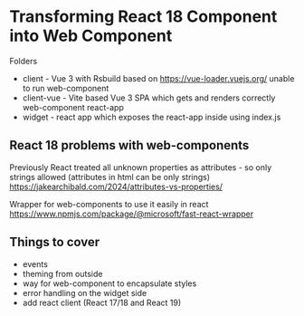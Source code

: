 # Transforming React 18 Component into Web Component

Folders

- client - Vue 3 with Rsbuild based on <https://vue-loader.vuejs.org/> unable to run web-component
- client-vue - Vite based Vue 3 SPA which gets and renders correctly web-component react-app
- widget - react app which exposes the react-app inside using index.js

## React 18 problems with web-components

Previously React treated all unknown properties as attributes - so only strings allowed (attributes in html can be only strings)
<https://jakearchibald.com/2024/attributes-vs-properties/>

Wrapper for web-components to use it easily in react <https://www.npmjs.com/package/@microsoft/fast-react-wrapper>

## Things to cover

- events
- theming from outside
- way for web-component to encapsulate styles
- error handling on the widget side
- add react client (React 17/18 and React 19)
